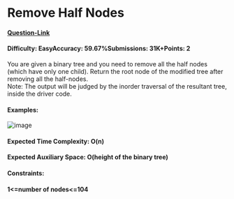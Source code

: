 # Remove Half Nodes
#### [Question-Link](https://www.geeksforgeeks.org/problems/remove-half-nodes/1)
#### Difficulty: EasyAccuracy: 59.67%Submissions: 31K+Points: 2
You are given a binary tree and you need to remove all the half nodes (which have only one child). Return the root node of the modified tree after removing all the half-nodes.
<br>
Note: The output will be judged by the inorder traversal of the resultant tree, inside the driver code.

#### Examples:
![image](https://github.com/user-attachments/assets/1413171c-4973-4aef-8dc0-d5d12dad3bb0)
#### Expected Time Complexity: O(n)
#### Expected Auxiliary Space: O(height of the binary tree)

#### Constraints:
#### 1<=number of nodes<=104
